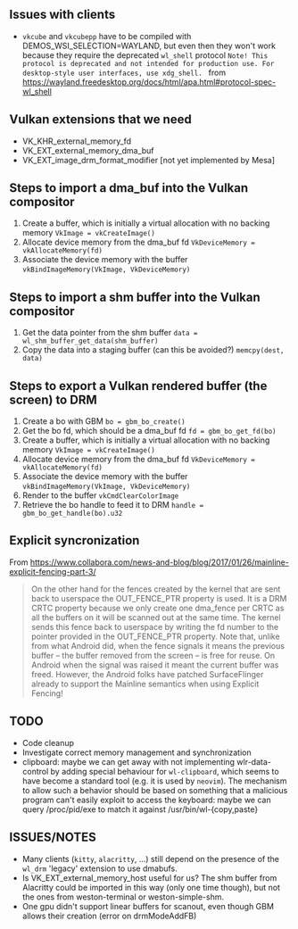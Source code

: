 ## Issues with clients
* `vkcube` and `vkcubepp` have to be compiled with DEMOS_WSI_SELECTION=WAYLAND,
  but even then they won't work because they require the deprecated `wl_shell`
  protocol
  `Note! This protocol is deprecated and not intended for production use. For
  desktop-style user interfaces, use xdg_shell. ` from
  https://wayland.freedesktop.org/docs/html/apa.html#protocol-spec-wl_shell

## Vulkan extensions that we need
* VK_KHR_external_memory_fd
* VK_EXT_external_memory_dma_buf
* VK_EXT_image_drm_format_modifier [not yet implemented by Mesa]

## Steps to import a dma_buf into the Vulkan compositor
1. Create a buffer, which is initially a virtual allocation with no backing
memory
`VkImage = vkCreateImage()`
2. Allocate device memory from the dma_buf fd
`VkDeviceMemory = vkAllocateMemory(fd)`
3. Associate the device memory with the buffer
`vkBindImageMemory(VkImage, VkDeviceMemory)`

## Steps to import a shm buffer into the Vulkan compositor
1. Get the data pointer from the shm buffer
`data = wl_shm_buffer_get_data(shm_buffer)`
2. Copy the data into a staging buffer (can this be avoided?)
`memcpy(dest, data)`

## Steps to export a Vulkan rendered buffer (the screen) to DRM
1. Create a bo with GBM
`bo = gbm_bo_create()`
2. Get the bo fd, which should be a dma_buf fd
`fd = gbm_bo_get_fd(bo)`
3. Create a buffer, which is initially a virtual allocation with no backing
memory
`VkImage = vkCreateImage()`
4. Allocate device memory from the dma_buf fd
`VkDeviceMemory = vkAllocateMemory(fd)`
5. Associate the device memory with the buffer
`vkBindImageMemory(VkImage, VkDeviceMemory)`
6. Render to the buffer
`vkCmdClearColorImage`
7. Retrieve the bo handle to feed it to DRM
`handle = gbm_bo_get_handle(bo).u32`

## Explicit syncronization
From https://www.collabora.com/news-and-blog/blog/2017/01/26/mainline-explicit-fencing-part-3/
> On the other hand for the fences created by the kernel that are sent back to
> userspace the OUT_FENCE_PTR property is used. It is a DRM CRTC property
> because we only create one dma_fence per CRTC as all the buffers on it will be
> scanned out at the same time. The kernel sends this fence back to userspace by
> writing the fd number to the pointer provided in the OUT_FENCE_PTR property.
> Note that, unlike from what Android did, when the fence signals it means the
> previous buffer – the buffer removed from the screen – is free for reuse. On
> Android when the signal was raised it meant the current buffer was freed.
> However, the Android folks have patched SurfaceFlinger already to support the
> Mainline semantics when using Explicit Fencing!

## TODO
* Code cleanup
* Investigate correct memory management and synchronization
* clipboard: maybe we can get away with not implementing wlr-data-control by
  adding special behaviour for `wl-clipboard`, which seems to have become a
  standard tool (e.g. it is used by `neovim`). The mechanism to allow such a
  behavior should be based on something that a malicious program can't easily
  exploit to access the keyboard: maybe we can query /proc/pid/exe to match it
  against /usr/bin/wl-{copy,paste}

## ISSUES/NOTES
* Many clients (`kitty`, `alacritty`, ...) still depend on the presence of the
  `wl_drm` 'legacy' extension to use dmabufs.
* Is VK_EXT_external_memory_host useful for us? The shm buffer from Alacritty
  could be imported in this way (only one time though), but not the ones from
  weston-terminal or weston-simple-shm.
* One gpu didn't support linear buffers for scanout, even though GBM allows
  their creation (error on drmModeAddFB)
